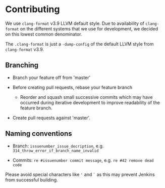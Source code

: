 # Contributing

We use `clang-format` v3.9 LLVM default style.
Due to availability of `clang-format` on the different systems that we use for
development, we decided on this lowest common denominator.

The `.clang-format` is just a `-dump-config` of the default LLVM style from
`clang-format` v3.9.


## Branching

- Branch your feature off from 'master'

- Before creating pull requests, rebase your feature branch
  - Reorder and squash small successive commits which may have occurred
    during iterative development to improve readability of the feature
    branch.

- Create pull requests against 'master'.

## Naming conventions

- Branch: `issuenumber_issue_decription`, e.g. `314_throw_error_if_branch_name_invalid`

- Commits: `re #issuenumber commit message`, e.g. `re #42 remove dead code`

Please avoid special characters like `'` and `` ` `` as this may prevent Jenkins from successful building.